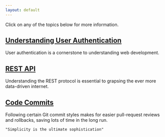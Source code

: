 ```yaml
---
layout: default
---
```

Click on any of the topics below for more information.

## [<u>Understanding User Authentication</u>](./user-authentication.md)

User authentication is a cornerstone to understanding web development.

## [<u>REST API</u>](./rest-api.md)

Understanding the REST protocol is essential to grapsing the ever more data-driven internet. 

## [<u>Code Commits</u>](./code-commits.md)

Following certain Git commit styles makes for easier pull-request reviews and rollbacks, saving lots of time in the long run.


```
"Simplicity is the ultimate sophistication"
```